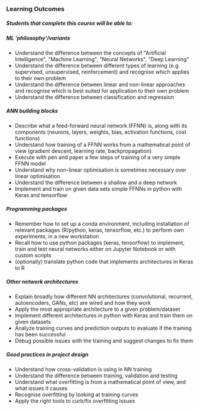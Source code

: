### Learning Outcomes

##### Students that complete this course will be able to:

##### ML 'philosophy'/variants
- Understand the difference between the concepts of "Artificial Intelligence",
 "Machine Learning", "Neural Networks", "Deep Learning"
- Understand the difference between different types of learning (e.g.
  supervised, unsupervised, reinforcement) and recognise which applies to
  their own problem
- Understand the difference between linear and non-linear approaches and
recognise which is best suited for application to their own problem
- Understand the difference between classification and regression

##### ANN building blocks
- Describe what a feed-forward neural network (FFNN) is, along with its
components (neurons, layers, weights, bias, activation functions,
  cost functions)
- Understand how training of a FFNN works from a mathematical point of view
(gradient descent, learning rate, backpropagation)
- Execute with pen and paper a few steps of training of a very simple
FFNN model
- Understand why non-linear optimisation is sometimes necessary over
linear optimisation
- Understand the difference between a shallow and a deep network
- Implement and train on given data sets simple FFNNs in python with
Keras and tensorflow

##### Programming packages
- Remember how to set up a conda environment, including installation of
relevant packages (R/python, keras, tensorflow, etc.) to perform own
experiments, in a new workstation
- Recall how to use python packages (keras, tensorflow) to implement,
train and test neural networks either on Jupyter Notebook or with
custom scripts
- (optionally) translate python code that implements architectures in
Keras to R

##### Other network architectures
- Explain broadly how different NN architectures (convolutional,
  recurrent, autoencoders, GANs, etc) are wired and how they work
- Apply the most appropriate architecture to a given problem/dataset
- Implement different architectures in python with Keras and train them
on given datasets
- Analyze training curves and prediction outputs to evaluate if the
training has been successful
- Debug possible issues with the training and suggest changes to fix them

##### Good practices in project design
- Understand how cross-validation is using in NN training
- Understand the difference between training, validation and testing
- Understand what overfitting is from a mathematical point of view,
and what issues it causes
- Recognise overfitting by looking at training curves
- Apply the right tools to curb/fix overfitting issues
